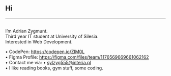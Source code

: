 <h2>Hi</h2><hr><br> 
I’m Adrian Zygmunt. <br>
Third year IT student at University of Silesia. <br>
Interested in Web Development. <br>

• CodePen: https://codepen.io/ZIM0L <br>
• Figma Profile: https://figma.com/files/team/1176569669661062162 <br>
• Contact me via: • sylzyg555@interia.pl <br>
• I like reading books, gym stuff, some coding.

